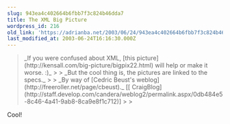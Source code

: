 ```yaml
---
slug: 943ea4c402664b6fbb7f3c824b46dda7
title: The XML Big Picture
wordpress_id: 216
old_link: 'https://adrianba.net/2003/06/24/943ea4c402664b6fbb7f3c824b46dda7/'
last_modified_at: 2003-06-24T16:16:30.000Z
---
```


<blockquote>_If you were confused about XML,
[this
picture](http://kensall.com/big-picture/bigpix22.html) will help or make it worse. :)_
> 
> _But the cool thing is, the pictures are linked to the
specs._
> 
> _By way of [Cedric Beust's
weblog](http://freeroller.net/page/cbeust)._
[[
CraigBlog](http://staff.develop.com/candera/weblog2/permalink.aspx/0db484e5-8c46-4a41-9ab8-8ca9e8f1c712)]
> 
> </blockquote>

Cool!
